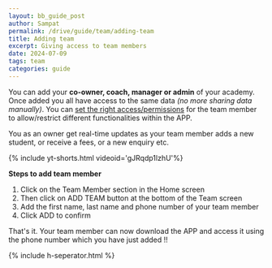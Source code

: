 ```yaml
---
layout: bb_guide_post
author: Sampat
permalink: /drive/guide/team/adding-team
title: Adding team
excerpt: Giving access to team members
date: 2024-07-09
tags: team
categories: guide
---
```


You can add your **co-owner, coach, manager or admin** of your academy. Once added you all have access to the same data *(no more sharing data manually)*.
You can [set the right access/permissions](/drive/guide/team/team-permissions) for the team member to allow/restrict different functionalities within the APP. 


You as an owner get real-time updates as your team member adds a new student, or receive a fees, or a new enquiry etc.

{% include yt-shorts.html videoid='gJRqdp1lzhU'%}


**Steps to add team member**

 1. Click on the Team Member section in the Home screen
 2. Then click on ADD TEAM button at the bottom of the Team screen
 3. Add the first name, last name and phone number of your team member
 4. Click ADD to confirm

 

That's it. Your team member can now download the APP and access it using the phone number which you have just added !!

{% include h-seperator.html %}
